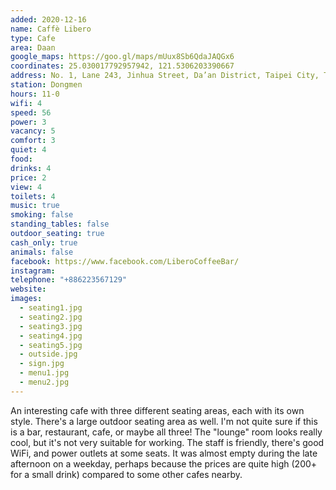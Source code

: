 ```yaml
---
added: 2020-12-16
name: Caffè Libero
type: Cafe
area: Daan
google_maps: https://goo.gl/maps/mUux8Sb6QdaJAQGx6
coordinates: 25.030017792957942, 121.5306203390667
address: No. 1, Lane 243, Jinhua Street, Da’an District, Taipei City, Taiwan 106
station: Dongmen
hours: 11-0
wifi: 4
speed: 56
power: 3
vacancy: 5
comfort: 3
quiet: 4
food: 
drinks: 4
price: 2
view: 4
toilets: 4
music: true
smoking: false
standing_tables: false
outdoor_seating: true
cash_only: true
animals: false
facebook: https://www.facebook.com/LiberoCoffeeBar/
instagram: 
telephone: "+886223567129"
website: 
images:
  - seating1.jpg
  - seating2.jpg
  - seating3.jpg
  - seating4.jpg
  - seating5.jpg
  - outside.jpg
  - sign.jpg
  - menu1.jpg
  - menu2.jpg
---
```


An interesting cafe with three different seating areas, each with its own style. There's a large outdoor seating area as well. I'm not quite sure if this is a bar, restaurant, cafe, or maybe all three! The "lounge" room looks really cool, but it's not very suitable for working. The staff is friendly, there's good WiFi, and power outlets at some seats. It was almost empty during the late afternoon on a weekday, perhaps because the prices are quite high (200+ for a small drink) compared to some other cafes nearby.
